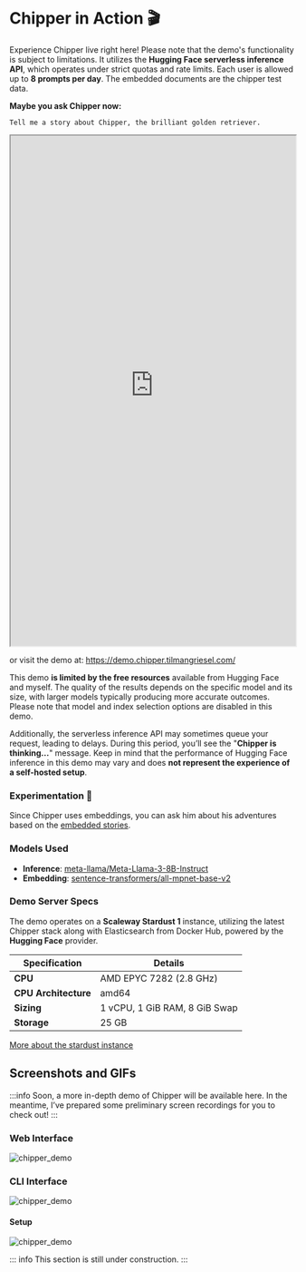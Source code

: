 # Chipper in Action 🎬

Experience Chipper live right here! Please note that the demo's functionality is subject to limitations. It utilizes the **Hugging Face serverless inference API**, which operates under strict quotas and rate limits. Each user is allowed up to **8 prompts per day**. The embedded documents are the chipper test data.

**Maybe you ask Chipper now:**
```plain
Tell me a story about Chipper, the brilliant golden retriever.
```

<div class="demo">
 <iframe
   title="Chipper AI Demo"
   width="100%" 
   height="900"
   src="https://demo.chipper.tilmangriesel.com/">
 </iframe>
</div>

or visit the demo at: https://demo.chipper.tilmangriesel.com/

This demo **is limited by the free resources** available from Hugging Face and myself. The quality of the results depends on the specific model and its size, with larger models typically producing more accurate outcomes. Please note that model and index selection options are disabled in this demo.

Additionally, the serverless inference API may sometimes queue your request, leading to delays. During this period, you’ll see the "**Chipper is thinking...**" message. Keep in mind that the performance of Hugging Face inference in this demo may vary and does **not represent the experience of a self-hosted setup**.

### Experimentation 🧪
Since Chipper uses embeddings, you can ask him about his adventures based on the [embedded stories](https://github.com/TilmanGriesel/chipper/tree/main/tools/embed/testdata/md/internal).

### Models Used
- **Inference**: [meta-llama/Meta-Llama-3-8B-Instruct](https://huggingface.co/meta-llama/Meta-Llama-3-8B-Instruct)
- **Embedding**: [sentence-transformers/all-mpnet-base-v2](https://huggingface.co/sentence-transformers/all-mpnet-base-v2)

### Demo Server Specs
The demo operates on a **Scaleway Stardust 1** instance, utilizing the latest Chipper stack along with Elasticsearch from Docker Hub, powered by the **Hugging Face** provider.

| **Specification**   | **Details**            |
|----------------------|------------------------|
| **CPU**             | AMD EPYC 7282 (2.8 GHz) |
| **CPU Architecture** | amd64                 |
| **Sizing**           | 1 vCPU, 1 GiB RAM, 8 GiB Swap |
| **Storage**          | 25 GB                 |

[More about the stardust instance](https://www.scaleway.com/en/docs/compute/instances/reference-content/instances-datasheet/#stardust1-instances)

## Screenshots and GIFs

:::info
Soon, a more in-depth demo of Chipper will be available here. In the meantime, I’ve prepared some preliminary screen recordings for you to check out!
:::

### Web Interface

![chipper_demo](/assets/chipper_demo_01.gif)

### CLI Interface

![chipper_demo](/assets/demo_cli_01.gif)

#### Setup

![chipper_demo](/assets/chipper_setup_demo_01.gif)

::: info
This section is still under construction.
:::
